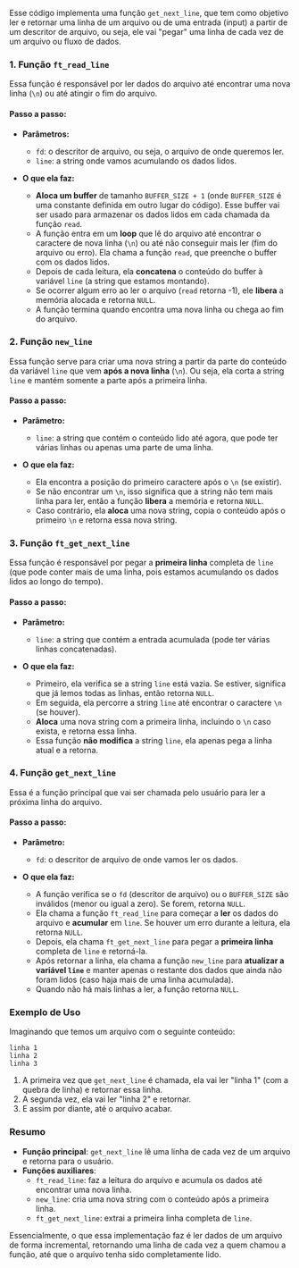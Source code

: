 Esse código implementa uma função `get_next_line`, que tem como objetivo ler e retornar uma linha de um arquivo ou de uma entrada (input) a partir de um descritor de arquivo, ou seja, ele vai "pegar" uma linha de cada vez de um arquivo ou fluxo de dados.

### 1. Função `ft_read_line`

Essa função é responsável por ler dados do arquivo até encontrar uma nova linha (`\n`) ou até atingir o fim do arquivo.

#### Passo a passo:

- **Parâmetros:**
  - `fd`: o descritor de arquivo, ou seja, o arquivo de onde queremos ler.
  - `line`: a string onde vamos acumulando os dados lidos.

- **O que ela faz:**
  - **Aloca um buffer** de tamanho `BUFFER_SIZE + 1` (onde `BUFFER_SIZE` é uma constante definida em outro lugar do código). Esse buffer vai ser usado para armazenar os dados lidos em cada chamada da função `read`.
  - A função entra em um **loop** que lê do arquivo até encontrar o caractere de nova linha (`\n`) ou até não conseguir mais ler (fim do arquivo ou erro). Ela chama a função `read`, que preenche o buffer com os dados lidos.
  - Depois de cada leitura, ela **concatena** o conteúdo do buffer à variável `line` (a string que estamos montando).
  - Se ocorrer algum erro ao ler o arquivo (`read` retorna -1), ele **libera** a memória alocada e retorna `NULL`.
  - A função termina quando encontra uma nova linha ou chega ao fim do arquivo.

### 2. Função `new_line`

Essa função serve para criar uma nova string a partir da parte do conteúdo da variável `line` que vem **após a nova linha** (`\n`). Ou seja, ela corta a string `line` e mantém somente a parte após a primeira linha.

#### Passo a passo:

- **Parâmetro:** 
  - `line`: a string que contém o conteúdo lido até agora, que pode ter várias linhas ou apenas uma parte de uma linha.

- **O que ela faz:**
  - Ela encontra a posição do primeiro caractere após o `\n` (se existir). 
  - Se não encontrar um `\n`, isso significa que a string não tem mais linha para ler, então a função **libera** a memória e retorna `NULL`.
  - Caso contrário, ela **aloca** uma nova string, copia o conteúdo após o primeiro `\n` e retorna essa nova string.

### 3. Função `ft_get_next_line`

Essa função é responsável por pegar a **primeira linha** completa de `line` (que pode conter mais de uma linha, pois estamos acumulando os dados lidos ao longo do tempo).

#### Passo a passo:

- **Parâmetro:** 
  - `line`: a string que contém a entrada acumulada (pode ter várias linhas concatenadas).

- **O que ela faz:**
  - Primeiro, ela verifica se a string `line` está vazia. Se estiver, significa que já lemos todas as linhas, então retorna `NULL`.
  - Em seguida, ela percorre a string `line` até encontrar o caractere `\n` (se houver).
  - **Aloca** uma nova string com a primeira linha, incluindo o `\n` caso exista, e retorna essa linha.
  - Essa função **não modifica** a string `line`, ela apenas pega a linha atual e a retorna.

### 4. Função `get_next_line`

Essa é a função principal que vai ser chamada pelo usuário para ler a próxima linha do arquivo.

#### Passo a passo:

- **Parâmetro:**
  - `fd`: o descritor de arquivo de onde vamos ler os dados.

- **O que ela faz:**
  - A função verifica se o `fd` (descritor de arquivo) ou o `BUFFER_SIZE` são inválidos (menor ou igual a zero). Se forem, retorna `NULL`.
  - Ela chama a função `ft_read_line` para começar a **ler** os dados do arquivo e **acumular** em `line`. Se houver um erro durante a leitura, ela retorna `NULL`.
  - Depois, ela chama `ft_get_next_line` para pegar a **primeira linha** completa de `line` e retorná-la.
  - Após retornar a linha, ela chama a função `new_line` para **atualizar a variável `line`** e manter apenas o restante dos dados que ainda não foram lidos (caso haja mais de uma linha acumulada).
  - Quando não há mais linhas a ler, a função retorna `NULL`.

### Exemplo de Uso

Imaginando que temos um arquivo com o seguinte conteúdo:

```
linha 1
linha 2
linha 3
```

1. A primeira vez que `get_next_line` é chamada, ela vai ler "linha 1" (com a quebra de linha) e retornar essa linha.
2. A segunda vez, ela vai ler "linha 2" e retornar.
3. E assim por diante, até o arquivo acabar.

### Resumo

- **Função principal**: `get_next_line` lê uma linha de cada vez de um arquivo e retorna para o usuário.
- **Funções auxiliares**:
  - `ft_read_line`: faz a leitura do arquivo e acumula os dados até encontrar uma nova linha.
  - `new_line`: cria uma nova string com o conteúdo após a primeira linha.
  - `ft_get_next_line`: extrai a primeira linha completa de `line`.

Essencialmente, o que essa implementação faz é ler dados de um arquivo de forma incremental, retornando uma linha de cada vez a quem chamou a função, até que o arquivo tenha sido completamente lido.

